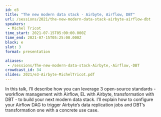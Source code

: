 ```yaml
---
id: e3
title: "The new modern data stack - Airbyte, Airflow, DBT"
url: /sessions/2021/the-new-modern-data-stack-airbyte-airflow-dbt
speakers:
 - Michel Tricot
time_start: 2021-07-15T05:00:00.000Z
time_end: 2021-07-15T05:25:00.000Z
block: e
slot: 3
format: presentation

aliases:
 - /sessions/The-new-modern-data-stack-Airbyte,-Airflow,-DBT
crowdcast_id: 34
slides: 2021/e3-Airbyte-MichelTricot.pdf
---
```


In this talk, I’ll describe how you can leverage 3 open-source standards - workflow management with Airflow, EL with Airbyte, transformation with DBT - to build your next modern data stack. I’ll explain how to configure your Airflow DAG to trigger Airbyte’s data replication jobs and DBT’s transformation one with a concrete use case.
